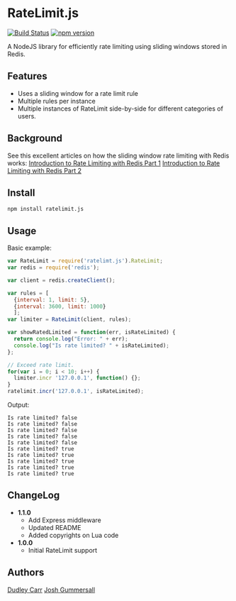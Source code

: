 RateLimit.js
============
[![Build
Status](https://travis-ci.org/dudleycarr/ratelimit.js.svg)](https://travis-ci.org/dudleycarr/ratelimit.js) [![npm version](https://badge.fury.io/js/ratelimit.js.svg)](http://badge.fury.io/js/ratelimit.js)

A NodeJS library for efficiently rate limiting using sliding windows stored in Redis.

Features
--------
* Uses a sliding window for a rate limit rule
* Multiple rules per instance
* Multiple instances of RateLimit side-by-side for different categories of users.

Background
----------
See this excellent articles on how the sliding window rate limiting with Redis
works:
[Introduction to Rate Limiting with Redis Part 1](http://www.dr-josiah.com/2014/11/introduction-to-rate-limiting-with.html)
[Introduction to Rate Limiting with Redis Part 2](http://www.dr-josiah.com/2014/11/introduction-to-rate-limiting-with_26.html)

Install
-------

```
npm install ratelimit.js
```

Usage
-----

Basic example:

```javascript
var RateLimit = require('ratelimt.js').RateLimit;
var redis = require('redis');

var client = redis.createClient();

var rules = [
  {interval: 1, limit: 5},
  {interval: 3600, limit: 1000}
  ];
var limiter = RateLimit(client, rules);

var showRatedLimited = function(err, isRateLimited) {
  return console.log("Error: " + err);
  console.log("Is rate limited? " + isRateLimited);
};

// Exceed rate limit.
for(var i = 0; i < 10; i++) {
  limiter.incr '127.0.0.1', function() {};
}
ratelimit.incr('127.0.0.1', isRateLimited);
```


Output:
```
Is rate limited? false
Is rate limited? false
Is rate limited? false
Is rate limited? false
Is rate limited? false
Is rate limited? true
Is rate limited? true
Is rate limited? true
Is rate limited? true
Is rate limited? true
```

ChangeLog
---------
* **1.1.0**
  * Add Express middleware
  * Updated README
  * Added copyrights on Lua code
* **1.0.0**
  * Initial RateLimit support

Authors
-------
[Dudley Carr](https://github.com/dudleycarr)
[Josh Gummersall](https://github.com/joshgummersall)
